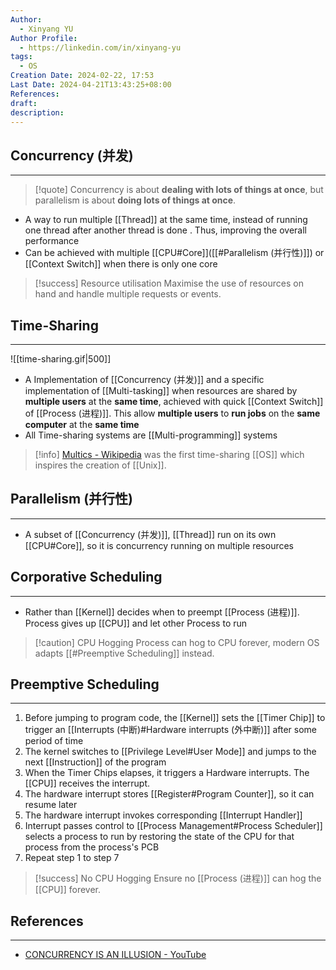 ```yaml
---
Author:
  - Xinyang YU
Author Profile:
  - https://linkedin.com/in/xinyang-yu
tags:
  - OS
Creation Date: 2024-02-22, 17:53
Last Date: 2024-04-21T13:43:25+08:00
References: 
draft: 
description: 
---
```

## Concurrency (并发)
---
>[!quote]
> Concurrency is about **dealing with lots of things at once**, but parallelism is about **doing lots of things at once**.

- A way to run multiple [[Thread]] at the same time, instead of running one thread after another thread is done . Thus, improving the overall performance
- Can be achieved with multiple [[CPU#Core]]([[#Parallelism (并行性)]])  or [[Context Switch]] when there is only one core

>[!success] Resource utilisation
> Maximise the use of resources on hand and handle multiple requests or events.


## Time-Sharing
---

![[time-sharing.gif|500]]

- A Implementation of [[Concurrency (并发)]] and a specific implementation of [[Multi-tasking]] when resources are shared by **multiple users** at the **same time**, achieved with quick [[Context Switch]] of [[Process (进程)]]. This allow **multiple users** to **run jobs** on the **same computer** at the **same time** 
- All Time-sharing systems are [[Multi-programming]] systems

>[!info]
> [Multics - Wikipedia](https://en.wikipedia.org/wiki/Multics) was the first time-sharing [[OS]] which inspires the creation of [[Unix]].

## Parallelism (并行性)
---
- A subset of [[Concurrency (并发)]], [[Thread]] run on its own [[CPU#Core]], so it is concurrency running on multiple resources


## Corporative Scheduling
---
- Rather than [[Kernel]] decides when to preempt [[Process (进程)]]. Process gives up [[CPU]] and let other Process to run

>[!caution] CPU Hogging
>Process can hog to CPU forever, modern OS adapts [[#Preemptive Scheduling]] instead.

## Preemptive Scheduling
---
1. Before jumping to program code, the [[Kernel]] sets the [[Timer Chip]] to trigger an [[Interrupts (中断)#Hardware interrupts (外中断)]] after some period of time
2. The kernel switches to [[Privilege Level#User Mode]] and jumps to the next [[Instruction]] of the program
3. When the Timer Chips elapses, it triggers a Hardware interrupts. The [[CPU]] receives the interrupt.
4. The hardware interrupt stores [[Register#Program Counter]], so it can resume later
5. The hardware interrupt invokes corresponding [[Interrupt Handler]]
7. Interrupt passes control to [[Process Management#Process Scheduler]] selects a process to run by restoring the state of the CPU for that process from the process's PCB
8. Repeat step 1 to step 7

>[!success] No CPU Hogging
> Ensure no [[Process (进程)]] can hog the [[CPU]] forever.


## References
---
- [CONCURRENCY IS AN ILLUSION - YouTube](https://youtu.be/3X93PnKRNUo?si=PsdliiPMP8fv3NoO)